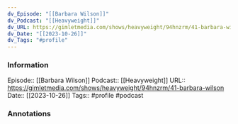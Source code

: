 ```yaml
---
dv_Episode: "[[Barbara Wilson]]"
dv_Podcast: "[[Heavyweight]]"
dv_URL: https://gimletmedia.com/shows/heavyweight/94hnzrm/41-barbara-wilson
dv_Date: "[[2023-10-26]]"
dv_Tags: "#profile"
---
```

### Information

Episode:: [[Barbara Wilson]]
Podcast:: [[Heavyweight]]
URL:: https://gimletmedia.com/shows/heavyweight/94hnzrm/41-barbara-wilson
Date:: [[2023-10-26]]
Tags:: #profile 
#podcast


### Annotations

